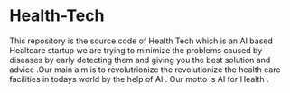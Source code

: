 # Health-Tech
This repository is the source code of Health Tech which is an AI based Healtcare startup we are trying to minimize the problems caused by diseases by early detecting them and giving you the best solution and advice .Our main aim is to revolutrionize the revolutionize the health care facilities in todays world by the help of AI . Our motto is AI for Health . 

